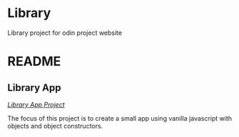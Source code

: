 # Library
 Library project for odin project website
 
# README

## Library App

[*Library App Project*](https://www.theodinproject.com/courses/javascript/lessons/library)

The focus of this project is to create a small app using vanilla javascript with objects and object constructors.


